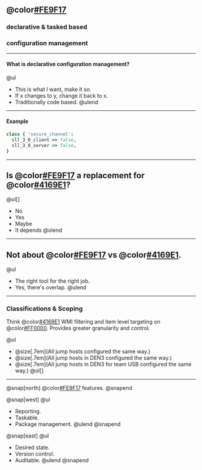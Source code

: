 ## @color[#FE9F17](Puppet)
### declarative & tasked based
### configuration management

---

#### What is declarative configuration management?

@ul[](false)
- This is what I want, make it so.
- If x changes to y, change it back to x.
- Traditionally code based.
@ulend


---

#### Example

```ruby
class { 'secure_channel':
  sll_3_0_client => false,
  sll_3_0_server => false,
}
```

---

## Is @color[#FE9F17](Puppet) a replacement for @color[#4169E1](GPO)?

@ol[]
- No
- Yes
- Maybe
- It depends
@olend

---

## Not about @color[#FE9F17](Puppet) vs @color[#4169E1](GPO).

@ul[](false)
- The right tool for the right job.
- Yes, there's overlap.
@ulend


---

### Classifications & Scoping

Think @color[#4169E1](GPO) WMI filtering and item level targeting on @color[#FF0000](steroids). Provides greater granularity and control.

@ol[](false)
- @size[.7em](All jump hosts configured the same way.)
- @size[.7em](All jump hosts in DEN3 configured the same way.)
- @size[.7em](All jump hosts in DEN3 for team USB configured the same way.)
@ol[]

---

@snap[north]
@color[#FE9F17](Puppet) features.
@snapend

@snap[west]
@ul[](false)
- Reporting.
- Taskable.
- Package management.
@ulend
@snapend

@snap[east]
@ul[](false)
- Desired state.
- Version control.
- Auditable.
@ulend
@snapend